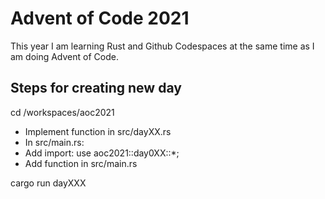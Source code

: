 # Advent of Code 2021

This year I am learning Rust and Github Codespaces at the same time as I am doing Advent of Code.

## Steps for creating new day

cd /workspaces/aoc2021

- Implement function in src/dayXX.rs
- In src/main.rs:
- Add import: use aoc2021::day0XX::*;
- Add function in src/main.rs

cargo run dayXXX
